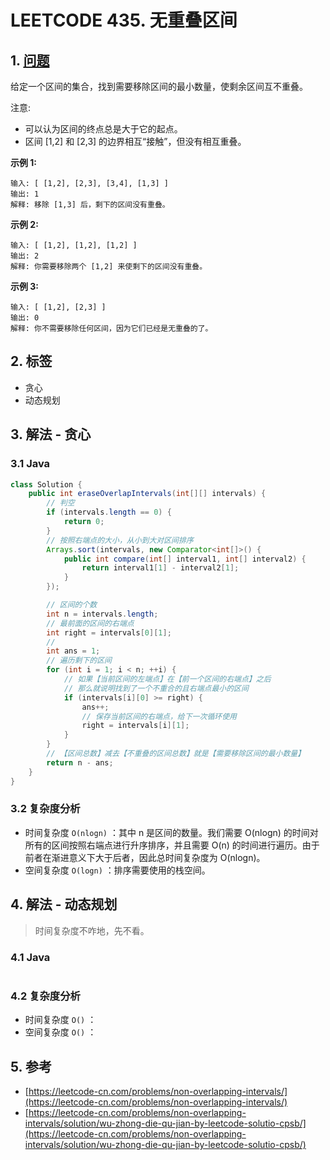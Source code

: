 # LEETCODE 435. 无重叠区间

## 1. [问题](https://leetcode-cn.com/problems/non-overlapping-intervals/)

给定一个区间的集合，找到需要移除区间的最小数量，使剩余区间互不重叠。

注意:

* 可以认为区间的终点总是大于它的起点。 
* 区间 \[1,2\] 和 \[2,3\] 的边界相互“接触”，但没有相互重叠。

**示例 1:**

```text
输入: [ [1,2], [2,3], [3,4], [1,3] ]
输出: 1
解释: 移除 [1,3] 后，剩下的区间没有重叠。
```

**示例 2:**

```text
输入: [ [1,2], [1,2], [1,2] ]
输出: 2
解释: 你需要移除两个 [1,2] 来使剩下的区间没有重叠。
```

**示例 3:**

```text
输入: [ [1,2], [2,3] ]
输出: 0
解释: 你不需要移除任何区间，因为它们已经是无重叠的了。
```

## 2. 标签

* 贪心
* 动态规划

## 3. 解法 - 贪心

### 3.1 Java

```java
class Solution {
    public int eraseOverlapIntervals(int[][] intervals) {
        // 判空
        if (intervals.length == 0) {
            return 0;
        }
        // 按照右端点的大小，从小到大对区间排序
        Arrays.sort(intervals, new Comparator<int[]>() {
            public int compare(int[] interval1, int[] interval2) {
                return interval1[1] - interval2[1];
            }
        });

        // 区间的个数
        int n = intervals.length;
        // 最前面的区间的右端点
        int right = intervals[0][1];
        // 
        int ans = 1;
        // 遍历剩下的区间
        for (int i = 1; i < n; ++i) {
            // 如果【当前区间的左端点】在【前一个区间的右端点】之后
            // 那么就说明找到了一个不重合的且右端点最小的区间
            if (intervals[i][0] >= right) {
                ans++;
                // 保存当前区间的右端点，给下一次循环使用
                right = intervals[i][1];
            }
        }
        // 【区间总数】减去【不重叠的区间总数】就是【需要移除区间的最小数量】
        return n - ans;
    }
}
```

### 3.2 复杂度分析

* 时间复杂度 `O(nlogn)` ：其中 n 是区间的数量。我们需要 O\(nlogn\) 的时间对所有的区间按照右端点进行升序排序，并且需要 O\(n\) 的时间进行遍历。由于前者在渐进意义下大于后者，因此总时间复杂度为  O\(nlogn\)。
* 空间复杂度 `O(logn)` ：排序需要使用的栈空间。

## 4. 解法 - 动态规划

> 时间复杂度不咋地，先不看。

### 4.1 Java

```java

```

### 4.2 复杂度分析

* 时间复杂度 `O()` ：
* 空间复杂度 `O()` ：

## 5. 参考

* [https://leetcode-cn.com/problems/non-overlapping-intervals/](https://leetcode-cn.com/problems/non-overlapping-intervals/)
* [https://leetcode-cn.com/problems/non-overlapping-intervals/solution/wu-zhong-die-qu-jian-by-leetcode-solutio-cpsb/](https://leetcode-cn.com/problems/non-overlapping-intervals/solution/wu-zhong-die-qu-jian-by-leetcode-solutio-cpsb/)

